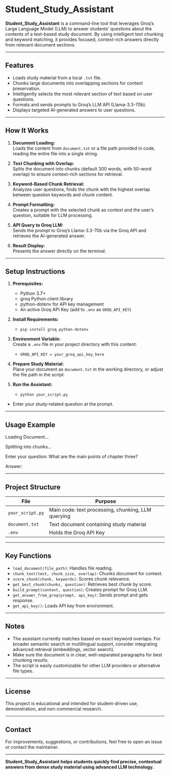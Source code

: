 # Student_Study_Assistant

**Student_Study_Assistant** is a command-line tool that leverages Groq’s Large Language Model (LLM) to answer students’ questions about the contents of a text-based study document. By using intelligent text chunking and keyword matching, it provides focused, context-rich answers directly from relevant document sections.

---

## Features

- Loads study material from a local `.txt` file.
- Chunks large documents into overlapping sections for context preservation.
- Intelligently selects the most relevant section of text based on user questions.
- Formats and sends prompts to Groq’s LLM API (Llama-3.3-70b).
- Displays targeted AI-generated answers to user questions.

---

## How It Works

1. **Document Loading:**  
   Loads the content from `document.txt` or a file path provided in code, reading the entire file into a single string.

2. **Text Chunking with Overlap:**  
   Splits the document into chunks (default 300 words, with 50-word overlap) to ensure context-rich sections for retrieval.

3. **Keyword-Based Chunk Retrieval:**  
   Analyzes user questions, finds the chunk with the highest overlap between question keywords and chunk content.

4. **Prompt Formatting:**  
   Creates a prompt with the selected chunk as context and the user’s question, suitable for LLM processing.

5. **API Query to Groq LLM:**  
   Sends the prompt to Groq’s Llama-3.3-70b via the Groq API and retrieves the AI-generated answer.

6. **Result Display:**  
   Presents the answer directly on the terminal.

---

## Setup Instructions

1. **Prerequisites:**
   - Python 3.7+
   - groq Python client library
   - python-dotenv for API key management
   - An active Groq API Key (add to `.env` as `GROQ_API_KEY`)

2. **Install Requirements:**
    - `pip install groq python-dotenv`

3. **Environment Variable:**  
Create a `.env` file in your project directory with this content:
    - `GROQ_API_KEY = your_groq_api_key_here`

4. **Prepare Study Material:**  
Place your document as `document.txt` in the working directory, or adjust the file path in the script.

5. **Run the Assistant:**
    - `python your_script.py`

- Enter your study-related question at the prompt.

---

## Usage Example
Loading Document...

Splitting into chunks...

Enter your question: What are the main points of chapter three?

Answer:

<AI-generated answer based on the best-matching section>


---

## Project Structure

| File            | Purpose                                              |
|-----------------|-----------------------------------------------------|
| `your_script.py`| Main code: text processing, chunking, LLM querying  |
| `document.txt`  | Text document containing study material             |
| `.env`          | Holds the Groq API Key                              |

---

## Key Functions

- `load_document(file_path)`: Handles file reading.
- `chunk_text(text, chunk_size, overlap)`: Chunks document for context.
- `score_chunk(chunk, keywords)`: Scores chunk relevance.
- `get_best_chunk(chunks, question)`: Retrieves best chunk by score.
- `build_prompt(context, question)`: Creates prompt for Groq LLM.
- `get_answer_from_groq(prompt, api_key)`: Sends prompt and gets response.
- `get_api_key()`: Loads API key from environment.

---

## Notes

- The assistant currently matches based on exact keyword overlaps. For broader semantic search or multilingual support, consider integrating advanced retrieval (embeddings, vector search).
- Make sure the document is in clear, well-separated paragraphs for best chunking results.
- The script is easily customizable for other LLM providers or alternative file types.

---

## License

This project is educational and intended for student-driven use, demonstration, and non-commercial research.

---

## Contact

For improvements, suggestions, or contributions, feel free to open an issue or contact the maintainer.

---

**Student_Study_Assistant helps students quickly find precise, contextual answers from dense study material using advanced LLM technology.**

